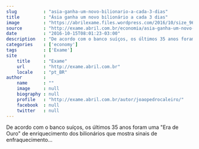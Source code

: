 ```yaml
---
slug          : "asia-ganha-um-novo-bilionario-a-cada-3-dias"
title         : "Ásia ganha um novo bilionário a cada 3 dias"
image         : "https://abrilexame.files.wordpress.com/2016/10/size_960_16_9_homem-caminha-diante-de-torres-em-xangai-na-china.jpg?quality=70&strip=all&w=960"
source        : "http://exame.abril.com.br/economia/asia-ganha-um-novo-bilionario-a-cada-3-dias/"
date          : "2016-10-15T08:01:23-03:00"
description   : "De acordo com o banco suíços, os últimos 35 anos foram uma 'Era de Ouro' de enriquecimento dos bilionários que mostra sinais de enfraquecimento..."
categories    : ['economy']
tags          : ['Exame']
site          :
    title     : "Exame"
    url       : "http://exame.abril.com.br"
    locale    : "pt_BR"
author        :
    name      : ""
    image     : null
    biography : null
    profile   : "http://exame.abril.com.br/autor/joaopedrocaleiro/"
    facebook  : null
    twitter   : null
---
```


De acordo com o banco suíços, os últimos 35 anos foram uma "Era de Ouro" de enriquecimento dos bilionários que mostra sinais de enfraquecimento...
